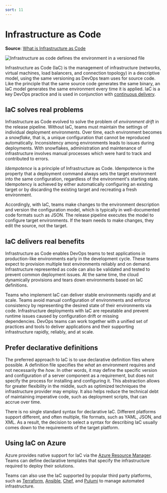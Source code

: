```yaml
---
sort: 11
---
```

# Infrastructure as Code

**Source**: [What is Infrastructure as Code](https://docs.microsoft.com/en-us/devops/deliver/what-is-infrastructure-as-code)

![Infrastructure as code defines the environment in a versioned file](_img/InfrastructureAsCode_600x300-3.png)

Infrastructure as Code (IaC) is the management of infrastructure (networks, virtual machines, load 
balancers, and connection topology) in a descriptive model, using the same versioning as DevOps team uses 
for source code. Like the principle that the same source code generates the same binary, an IaC model 
generates the same environment every time it is applied. IaC is a key DevOps practice and is used in 
conjunction with [continuous delivery](7-CD.md).

## IaC solves real problems

Infrastructure as Code evolved to solve the problem of _environment drift_ in the release pipeline.
Without IaC, teams must maintain the settings of individual deployment environments. Over time, each
environment becomes a _snowflake_, that is, a unique configuration that cannot be reproduced automatically.
Inconsistency among environments leads to issues during deployments. With snowflakes, administration and
maintenance of infrastructure involves manual processes which were hard to track and contributed to errors.

_Idempotence_ is a principle of Infrastructure as Code. Idempotence is the property that a deployment
command always sets the target environment into the same configuration, regardless of the environment's
starting state. Idempotency is achieved by either automatically configuring an existing target or by
discarding the existing target and recreating a fresh environment.

Accordingly, with IaC, teams make changes to the environment description and version the configuration
model, which is typically in well-documented code formats such as JSON. The release pipeline executes
the model to configure target environments. If the team needs to make changes, they edit the source,
not the target.

## IaC delivers real benefits

Infrastructure as Code enables DevOps teams to test applications in production-like environments early
in the development cycle. These teams expect to provision multiple test environments reliably and on demand.
Infrastructure represented as code can also be validated and tested to prevent common deployment issues.
At the same time, the cloud dynamically provisions and tears down environments based on IaC definitions.

Teams who implement IaC can deliver stable environments rapidly and at scale. Teams avoid manual
configuration of environments and enforce consistency by representing the desired state of their
environments via code. Infrastructure deployments with IaC are repeatable and prevent runtime issues
caused by configuration drift or missing dependencies. DevOps teams can work together with a unified set
of practices and tools to deliver applications and their supporting infrastructure rapidly, reliably, and
at scale.

## Prefer declarative definitions

The preferred approach to IaC is to use declarative definition files where possible. A definition file
specifies the _what_ an environment requires and not necessarily the _how_. In other words, it may define
the specific version and configuration of a server component as a requirement, but does not specify the
process for installing and configuring it. This abstraction allows for greater flexibility in the middle,
such as optimized techniques the infrastructure provider may employ. It also helps reduce the technical
debt of maintaining imperative code, such as deployment scripts, that can accrue over time.

There is no single standard syntax for declarative IaC. Different platforms support different, and often
multiple, file formats, such as YAML, JSON, and XML. As a result, the decision to select a syntax for
describing IaC usually comes down to the requirements of the target platform.

## Using IaC on Azure

Azure provides native support for IaC via the
[Azure Resource Manager](https://docs.microsoft.com/en-us/azure/azure-resource-manager/management/overview). Teams can define declarative
templates that specify the infrastructure required to deploy their solutions.

Teams can also use the IaC supported by popular third party platforms, such as 
[Terraform](https://docs.microsoft.com/en-us/azure/developer/terraform/overview), [Ansible](https://docs.microsoft.com/en-us/azure/developer/ansible/overview),
[Chef](https://docs.microsoft.com/en-us/azure/developer/chef/overview), and [Pulumi](https://devblogs.microsoft.com/devops/infrastructure-as-code-azure-python-wpulumi/) to manage automated infrastructure.
